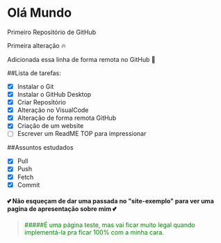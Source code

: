 # Olá Mundo
 Primeiro Repositório de GitHub 

 Primeira alteração :fire:

 Adicionada essa linha de forma remota no GitHub :couple_with_heart:

##Lista de tarefas:
 - [x] Instalar o Git
 - [x] Instalar o GitHub Desktop
 - [x] Criar Repositório
 - [x] Alteração no VisualCode
 - [x] Alteração de forma remota GitHub
 - [x] Criação de um website
 - [ ] Escrever um ReadME TOP para impressionar 
 
 ##Assuntos estudados
  - [x] Pull
  - [x] Push
  - [x] Fetch
  - [x] Commit

#### :two_hearts: Não esqueçam de dar uma passada no "site-exemplo" para ver uma pagina de apresentação sobre mim :two_hearts:
> <span style="color: green;">#####É uma página teste, mas vai ficar muito legal quando implementá-la pra ficar 100% com a minha cara.</span>
